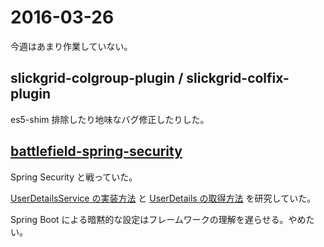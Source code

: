 # 2016-03-26

今週はあまり作業していない。


## slickgrid-colgroup-plugin / slickgrid-colfix-plugin

es5-shim 排除したり地味なバグ修正したりした。


## [battlefield-spring-security](https://github.com/keik/battlefield-spring-security/commits?author=keik)

Spring Security と戦っていた。

[UserDetailsService の実装方法](https://github.com/keik/battlefield-spring-security/blob/d11a25a8769959998f609b197fe4b9c36539c375/src/main/java/info/keik/sandbox/bss/security/CustomUserDetailsService.java) と [UserDetails の取得方法](https://github.com/keik/battlefield-spring-security/blob/27b5c479373a84488f56a59555b02a8d6247daa9/src/main/java/info/keik/sandbox/bss/app/RootController.java) を研究していた。

Spring Boot による暗黙的な設定はフレームワークの理解を遅らせる。やめたい。
